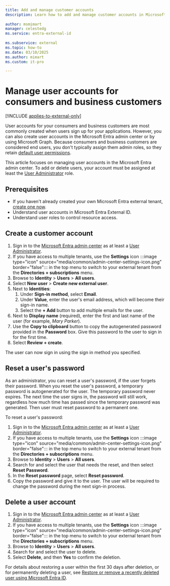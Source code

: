 ```yaml
---
title: Add and manage customer accounts
description: Learn how to add and manage customer accounts in Microsoft Entra External ID.
 
author: msmimart
manager: celestedg
ms.service: entra-external-id
 
ms.subservice: external
ms.topic: how-to
ms.date: 03/10/2025
ms.author: mimart
ms.custom: it-pro

---
```

# Manage user accounts for consumers and business customers

[!INCLUDE [applies-to-external-only](../includes/applies-to-external-only.md)]

User accounts for your consumers and business customers are most commonly created when users sign up for your applications. However, you can also create user accounts in the Microsoft Entra admin center or by using Microsoft Graph. Because consumers and business customers are considered end users, you don't typically assign them admin roles, so they retain [default user permissions](reference-user-permissions.md).

This article focuses on managing user accounts in the Microsoft Entra admin center. To add or delete users, your account must be assigned at least the [User Administrator](/entra/identity/role-based-access-control/permissions-reference#user-administrator) role.

## Prerequisites

- If you haven't already created your own Microsoft Entra external tenant, [create one now](how-to-create-external-tenant-portal.md).
- Understand user accounts in Microsoft Entra External ID.
- Understand user roles to control resource access.

## Create a customer account

1. Sign in to the [Microsoft Entra admin center](https://entra.microsoft.com) as at least a [User Administrator](/entra/identity/role-based-access-control/permissions-reference#user-administrator).
1. If you have access to multiple tenants, use the **Settings** icon :::image type="icon" source="media/common/admin-center-settings-icon.png" border="false"::: in the top menu to switch to your external tenant from the **Directories + subscriptions** menu.
1. Browse to **Identity** > **Users** > **All users**.
1. Select **New user** > **Create new external user**.
1. Next to **Identities**:
   1. Under **Sign-in method**, select **Email**.
   1. Under **Value**, enter the user's email address, which will become their sign-in name.
   1. Select the **+ Add** button to add multiple emails for the user.
1. Next to **Display name** (required), enter the first and last name of the user (for example, *Mary Parker*).
1. Use the **Copy to clipboard** button to copy the autogenerated password provided in the **Password** box. Give this password to the user to sign in for the first time.
1. Select **Review + create**.

The user can now sign in using the sign in method you specified.

## Reset a user's password

As an administrator, you can reset a user's password, if the user forgets their password. When you reset the user's password, a temporary password is autogenerated for the user. The temporary password never expires. The next time the user signs in, the password will still work, regardless how much time has passed since the temporary password was generated. Then user must reset password to a permanent one. 

To reset a user's password:

1. Sign in to the [Microsoft Entra admin center](https://entra.microsoft.com) as at least a [User Administrator](/entra/identity/role-based-access-control/permissions-reference#user-administrator).
1. If you have access to multiple tenants, use the **Settings** icon :::image type="icon" source="media/common/admin-center-settings-icon.png" border="false"::: in the top menu to switch to your external tenant from the **Directories + subscriptions** menu.
1. Browse to **Identity** > **Users** > **All users**.
1. Search for and select the user that needs the reset, and then select **Reset Password**.
1. In the **Reset password** page, select **Reset password**.
1. Copy the password and give it to the user. The user will be required to change the password during the next sign-in process.

## Delete a user account

1. Sign in to the [Microsoft Entra admin center](https://entra.microsoft.com) as at least a [User Administrator](/entra/identity/role-based-access-control/permissions-reference#user-administrator).
1. If you have access to multiple tenants, use the **Settings** icon :::image type="icon" source="media/common/admin-center-settings-icon.png" border="false"::: in the top menu to switch to your external tenant from the **Directories + subscriptions** menu.
1. Browse to **Identity** > **Users** > **All users**.
1. Search for and select the user to delete.
1. Select **Delete**, and then **Yes** to confirm the deletion.

For details about restoring a user within the first 30 days after deletion, or for permanently deleting a user, see [Restore or remove a recently deleted user using Microsoft Entra ID](~/fundamentals/users-restore.yml).
